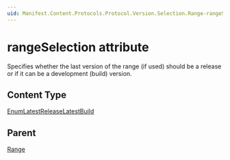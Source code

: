 ```yaml
---
uid: Manifest.Content.Protocols.Protocol.Version.Selection.Range-rangeSelection
---
```


# rangeSelection attribute

Specifies whether the last version of the range (if used) should be a release or if it can be a development (build) version.

## Content Type

[EnumLatestReleaseLatestBuild](xref:Manifest-EnumLatestReleaseLatestBuild)

## Parent

[Range](xref:Manifest.Content.Protocols.Protocol.Version.Selection.Range)

